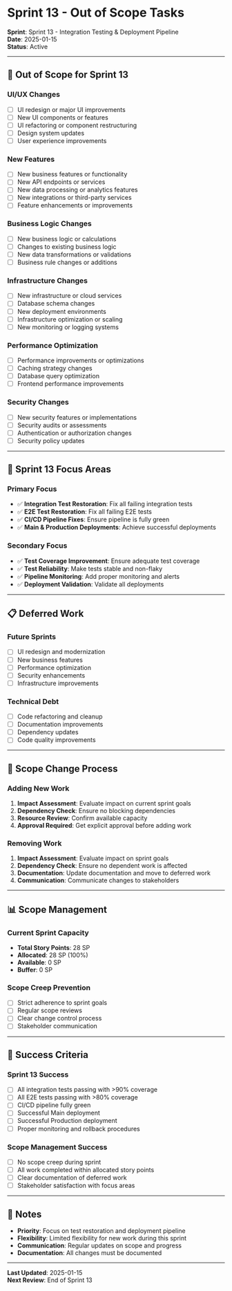 # Sprint 13 - Out of Scope Tasks

**Sprint**: Sprint 13 - Integration Testing & Deployment Pipeline  
**Date**: 2025-01-15  
**Status**: Active

---

## 🚫 Out of Scope for Sprint 13

### **UI/UX Changes**

- [ ] UI redesign or major UI improvements
- [ ] New UI components or features
- [ ] UI refactoring or component restructuring
- [ ] Design system updates
- [ ] User experience improvements

### **New Features**

- [ ] New business features or functionality
- [ ] New API endpoints or services
- [ ] New data processing or analytics features
- [ ] New integrations or third-party services
- [ ] Feature enhancements or improvements

### **Business Logic Changes**

- [ ] New business logic or calculations
- [ ] Changes to existing business logic
- [ ] New data transformations or validations
- [ ] Business rule changes or additions

### **Infrastructure Changes**

- [ ] New infrastructure or cloud services
- [ ] Database schema changes
- [ ] New deployment environments
- [ ] Infrastructure optimization or scaling
- [ ] New monitoring or logging systems

### **Performance Optimization**

- [ ] Performance improvements or optimizations
- [ ] Caching strategy changes
- [ ] Database query optimization
- [ ] Frontend performance improvements

### **Security Changes**

- [ ] New security features or implementations
- [ ] Security audits or assessments
- [ ] Authentication or authorization changes
- [ ] Security policy updates

---

## 🎯 Sprint 13 Focus Areas

### **Primary Focus**

- ✅ **Integration Test Restoration**: Fix all failing integration tests
- ✅ **E2E Test Restoration**: Fix all failing E2E tests
- ✅ **CI/CD Pipeline Fixes**: Ensure pipeline is fully green
- ✅ **Main & Production Deployments**: Achieve successful deployments

### **Secondary Focus**

- ✅ **Test Coverage Improvement**: Ensure adequate test coverage
- ✅ **Test Reliability**: Make tests stable and non-flaky
- ✅ **Pipeline Monitoring**: Add proper monitoring and alerts
- ✅ **Deployment Validation**: Validate all deployments

---

## 📋 Deferred Work

### **Future Sprints**

- [ ] UI redesign and modernization
- [ ] New business features
- [ ] Performance optimization
- [ ] Security enhancements
- [ ] Infrastructure improvements

### **Technical Debt**

- [ ] Code refactoring and cleanup
- [ ] Documentation improvements
- [ ] Dependency updates
- [ ] Code quality improvements

---

## 🔄 Scope Change Process

### **Adding New Work**

1. **Impact Assessment**: Evaluate impact on current sprint goals
2. **Dependency Check**: Ensure no blocking dependencies
3. **Resource Review**: Confirm available capacity
4. **Approval Required**: Get explicit approval before adding work

### **Removing Work**

1. **Impact Assessment**: Evaluate impact on sprint goals
2. **Dependency Check**: Ensure no dependent work is affected
3. **Documentation**: Update documentation and move to deferred work
4. **Communication**: Communicate changes to stakeholders

---

## 📊 Scope Management

### **Current Sprint Capacity**

- **Total Story Points**: 28 SP
- **Allocated**: 28 SP (100%)
- **Available**: 0 SP
- **Buffer**: 0 SP

### **Scope Creep Prevention**

- [ ] Strict adherence to sprint goals
- [ ] Regular scope reviews
- [ ] Clear change control process
- [ ] Stakeholder communication

---

## 🎯 Success Criteria

### **Sprint 13 Success**

- [ ] All integration tests passing with >90% coverage
- [ ] All E2E tests passing with >80% coverage
- [ ] CI/CD pipeline fully green
- [ ] Successful Main deployment
- [ ] Successful Production deployment
- [ ] Proper monitoring and rollback procedures

### **Scope Management Success**

- [ ] No scope creep during sprint
- [ ] All work completed within allocated story points
- [ ] Clear documentation of deferred work
- [ ] Stakeholder satisfaction with focus areas

---

## 📝 Notes

- **Priority**: Focus on test restoration and deployment pipeline
- **Flexibility**: Limited flexibility for new work during this sprint
- **Communication**: Regular updates on scope and progress
- **Documentation**: All changes must be documented

---

**Last Updated**: 2025-01-15  
**Next Review**: End of Sprint 13
